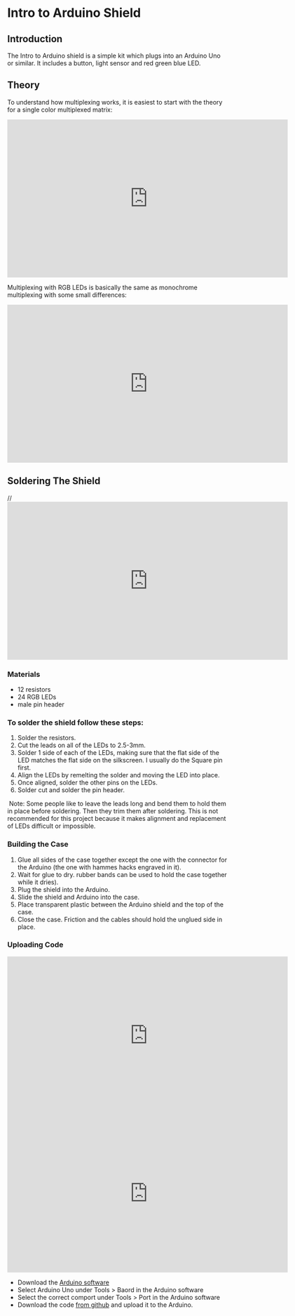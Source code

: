 # Intro to Arduino Shield
## Introduction
The Intro to Arduino shield is a simple kit which plugs into an Arduino Uno or similar. It includes a button, light sensor and red green blue LED. 

## Theory
To understand how multiplexing works, it is easiest to start with the theory for a single color multiplexed matrix: 

<iframe id="ytplayer" type="text/html" width="640" height="360"
  src="https://www.youtube.com/embed/jLnLXc81mwI?autoplay=0&origin=http://hammeshacks.com"
  frameborder="0"></iframe>
  
Multiplexing with RGB LEDs is basically the same as monochrome multiplexing with some small differences:
  <iframe id="ytplayer" type="text/html" width="640" height="360"
  src="https://www.youtube.com/embed/jQYGCGH9bMM?autoplay=0&origin=http://hammeshacks.com"
  frameborder="0"></iframe>
  
## Soldering The Shield
  //<iframe id="ytplayer" type="text/html" width="640" height="360"
  src="https://www.youtube.com/embed/OaYhBevXBYk?autoplay=0&origin=http://hammeshacks.com"
  frameborder="0"></iframe>
  
### Materials
  * 12 resistors
  * 24 RGB LEDs
  * male pin header
  
### To solder the shield follow these steps:
  1. Solder the resistors.
  2. Cut the leads on all of the LEDs to 2.5-3mm.
  3. Solder 1 side of each of the LEDs, making sure that the flat side of the LED matches the flat side on the silkscreen. I usually do the Square pin first.
  4. Align the LEDs by remelting the solder and moving the LED into place.
  5. Once aligned, solder the other pins on the LEDs. 
  6. Solder cut and solder the pin header.
  
  Note: Some people like to leave the leads long and bend them to hold them in place before soldering. Then they trim them after soldering. This is not recommended for this project because it makes alignment and replacement of LEDs difficult or impossible.

### Building the Case
1.	Glue all sides of the case together except the one with the connector for the Arduino (the one with hammes hacks engraved in it).
2.	Wait for glue to dry. rubber bands can be used to hold the case together while it dries).
3.	Plug the shield into the Arduino.
4.	Slide the shield and Arduino into the case.
5.	Place transparent plastic between the Arduino shield and the top of the case.
6.	Close the case. Friction and the cables should hold the unglued side in place.

### Uploading Code 
<iframe id="ytplayer" type="text/html" width="640" height="360"
  src="https://www.youtube.com/embed/ZdOZB8iYkNo?autoplay=0&origin=http://hammeshacks.com"
  frameborder="0"></iframe>
<iframe id="ytplayer" type="text/html" width="640" height="360"
  src="https://www.youtube.com/embed/RqE0sPx6IlQ?autoplay=0&origin=http://hammeshacks.com"
  frameborder="0"></iframe>

* Download the [Arduino software](https://www.arduino.cc/en/Main/Software)
* Select Arduino Uno under Tools > Baord in the Arduino software
* Select the correct comport under Tools > Port in the Arduino software
* Download the code [from github](https://github.com/emilyhammes/rgb_matrixcodes/archive/master.zip) and upload it to the Arduino.
